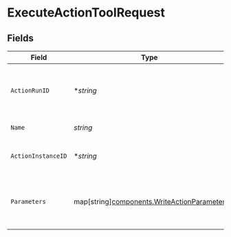 # ExecuteActionToolRequest


## Fields

| Field                                                                                         | Type                                                                                          | Required                                                                                      | Description                                                                                   |
| --------------------------------------------------------------------------------------------- | --------------------------------------------------------------------------------------------- | --------------------------------------------------------------------------------------------- | --------------------------------------------------------------------------------------------- |
| `ActionRunID`                                                                                 | **string*                                                                                     | :heavy_minus_sign:                                                                            | Unique identifier for this actionRun execution event.                                         |
| `Name`                                                                                        | *string*                                                                                      | :heavy_check_mark:                                                                            | The name of the tool.                                                                         |
| `ActionInstanceID`                                                                            | **string*                                                                                     | :heavy_minus_sign:                                                                            | Unique identifier of an action instance.                                                      |
| `Parameters`                                                                                  | map[string][components.WriteActionParameter](../../models/components/writeactionparameter.md) | :heavy_minus_sign:                                                                            | The parameters to be passed to the tool for action.                                           |